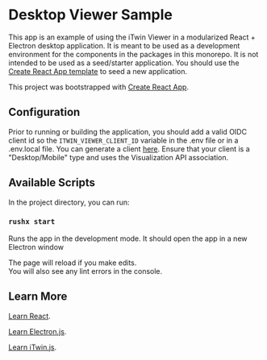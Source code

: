 # Desktop Viewer Sample

This app is an example of using the iTwin Viewer in a modularized React + Electron desktop application. It is meant to be used as a development environment for the components in the packages in this monorepo. It is not intended to be used as a seed/starter application. You should use the [Create React App template](https://www.npmjs.com/package/@itwin/cra-template-desktop-viewer) to seed a new application.

This project was bootstrapped with [Create React App](https://github.com/facebook/create-react-app).

## Configuration

Prior to running or building the application, you should add a valid OIDC client id so the `ITWIN_VIEWER_CLIENT_ID` variable in the .env file or in a .env.local file. You can generate a client [here](https://developer.bentley.com/register/). Ensure that your client is a "Desktop/Mobile" type and uses the Visualization API association.

## Available Scripts

In the project directory, you can run:

### `rushx start`

Runs the app in the development mode. It should open the app in a new Electron window<br />

The page will reload if you make edits.<br />
You will also see any lint errors in the console.

## Learn More

[Learn React](https://reactjs.org/).

[Learn Electron.js](https://www.electronjs.org/docs/tutorial/quick-start).

[Learn iTwin.js](https://www.itwinjs.org/learning/).
